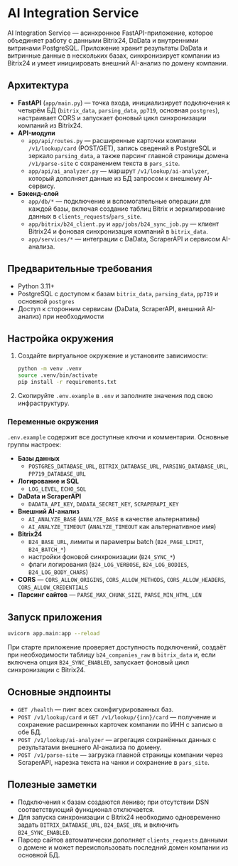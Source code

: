 # AI Integration Service

AI Integration Service — асинхронное FastAPI-приложение, которое объединяет работу с данными Bitrix24, DaData и внутренними витринами PostgreSQL. Приложение хранит результаты DaData и витринные данные в нескольких базах, синхронизирует компании из Bitrix24 и умеет инициировать внешний AI-анализ по домену компании.

## Архитектура

- **FastAPI** (`app/main.py`) — точка входа, инициализирует подключения к четырём БД (`bitrix_data`, `parsing_data`, `pp719`, основная `postgres`), настраивает CORS и запускает фоновый цикл синхронизации компаний из Bitrix24.
- **API-модули**
  - `app/api/routes.py` — расширенные карточки компании `/v1/lookup/card` (POST/GET), запись сведений в PostgreSQL и зеркало `parsing_data`, а также парсинг главной страницы домена `/v1/parse-site` c сохранением текста в `pars_site`.
  - `app/api/ai_analyzer.py` — маршрут `/v1/lookup/ai-analyzer`, который дополняет данные из БД запросом к внешнему AI-сервису.
- **Бэкенд-слой**
  - `app/db/*` — подключение и вспомогательные операции для каждой базы, включая создание таблиц Bitrix и зеркалирование данных в `clients_requests`/`pars_site`.
  - `app/bitrix/b24_client.py` и `app/jobs/b24_sync_job.py` — клиент Bitrix24 и фоновая синхронизация компаний в `bitrix_data`.
  - `app/services/*` — интеграции с DaData, ScraperAPI и сервисом AI-анализа.

## Предварительные требования

- Python 3.11+
- PostgreSQL c доступом к базам `bitrix_data`, `parsing_data`, `pp719` и основной `postgres`
- Доступ к сторонним сервисам (DaData, ScraperAPI, внешний AI-анализ) при необходимости

## Настройка окружения

1. Создайте виртуальное окружение и установите зависимости:
   ```bash
   python -m venv .venv
   source .venv/bin/activate
   pip install -r requirements.txt
   ```
2. Скопируйте `.env.example` в `.env` и заполните значения под свою инфраструктуру.

### Переменные окружения

`.env.example` содержит все доступные ключи и комментарии. Основные группы настроек:

- **Базы данных**
  - `POSTGRES_DATABASE_URL`, `BITRIX_DATABASE_URL`, `PARSING_DATABASE_URL`, `PP719_DATABASE_URL`
- **Логирование и SQL**
  - `LOG_LEVEL`, `ECHO_SQL`
- **DaData и ScraperAPI**
  - `DADATA_API_KEY`, `DADATA_SECRET_KEY`, `SCRAPERAPI_KEY`
- **Внешний AI-анализ**
  - `AI_ANALYZE_BASE` (`ANALYZE_BASE` в качестве альтернативы)
  - `AI_ANALYZE_TIMEOUT` (`ANALYZE_TIMEOUT` как альтернативное имя)
- **Bitrix24**
  - `B24_BASE_URL`, лимиты и параметры batch (`B24_PAGE_LIMIT`, `B24_BATCH_*`)
  - настройки фоновой синхронизации (`B24_SYNC_*`)
  - флаги логирования (`B24_LOG_VERBOSE`, `B24_LOG_BODIES`, `B24_LOG_BODY_CHARS`)
- **CORS** — `CORS_ALLOW_ORIGINS`, `CORS_ALLOW_METHODS`, `CORS_ALLOW_HEADERS`, `CORS_ALLOW_CREDENTIALS`
- **Парсинг сайтов** — `PARSE_MAX_CHUNK_SIZE`, `PARSE_MIN_HTML_LEN`

## Запуск приложения

```bash
uvicorn app.main:app --reload
```

При старте приложение проверяет доступность подключений, создаёт при необходимости таблицу `b24_companies_raw` в `bitrix_data` и, если включена опция `B24_SYNC_ENABLED`, запускает фоновый цикл синхронизации с Bitrix24.

## Основные эндпоинты

- `GET /health` — пинг всех сконфигурированных баз.
- `POST /v1/lookup/card` и `GET /v1/lookup/{inn}/card` — получение и сохранение расширенных карточек компании по ИНН с записью в обе БД.
- `POST /v1/lookup/ai-analyzer` — агрегация сохранённых данных с результатами внешнего AI-анализа по домену.
- `POST /v1/parse-site` — загрузка главной страницы компании через ScraperAPI, нарезка текста на чанки и сохранение в `pars_site`.

## Полезные заметки

- Подключения к базам создаются лениво; при отсутствии DSN соответствующий функционал отключается.
- Для запуска синхронизации с Bitrix24 необходимо одновременно задать `BITRIX_DATABASE_URL`, `B24_BASE_URL` и включить `B24_SYNC_ENABLED`.
- Парсер сайтов автоматически дополняет `clients_requests` данными о домене и может переиспользовать последний домен компании из основной БД.


